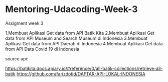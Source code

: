 # Mentoring-Udacoding-Week-3

Assigment week 3


1.Membuat Aplikasi Get data from API Batik Kita 
2.Membuat Aplikasi Get data from API Museum and Search Museum di Indonesia
3.Membuat Aplikasi Get data from API Daerah di Indonesia 
4.Membuat Aplikasi Get data from API Data Covid 19 di Indonesia

source api:

https://batikita.docs.apiary.io/#reference/0/all-batik-collections/retrieve-all-batik 
https://github.com/farizdotid/DAFTAR-API-LOKAL-INDONESIA
